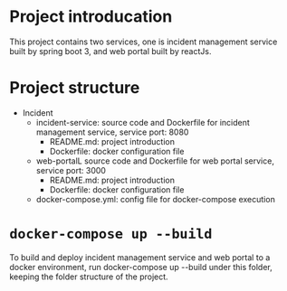 # Project introducation
This project contains two services, one is incident management service built by spring boot 3, and web portal built by reactJs.

# Project structure
- Incident
    - incident-service: source code and Dockerfile for incident management service, service port: 8080
        - README.md: project introduction
        - Dockerfile: docker configuration file
    - web-portalL source code and Dockerfile for web portal service, service port: 3000
        - README.md: project introduction
        - Dockerfile: docker configuration file
    - docker-compose.yml: config file for docker-compose execution

# `docker-compose up --build`
To build and deploy incident management service and web portal to a docker environment, run docker-compose up --build under this folder, keeping the folder structure of the project.